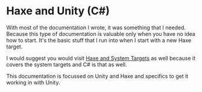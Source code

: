 # Haxe and Unity (C#)

With most of the documentation I wrote, it was something that I needed. Because this type of documentation is valuable only when you have no idea how to start. It's the basic stuff that I run into when I start with a new Haxe target.

I would suggest you would visit [Haxe and System Targets](https://matthijskamstra.github.io/haxesys/) as well because it covers the system targets and C# is that as well.

This documentation is focussed on Unity and Haxe and specifics to get it working in with Unity.
